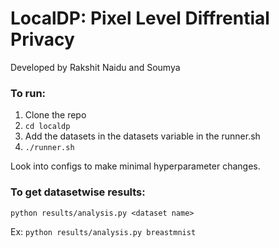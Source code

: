 # LocalDP: Pixel Level Diffrential Privacy

Developed by Rakshit Naidu and Soumya

### To run: 
1. Clone the repo
2. `cd localdp`
3. Add the datasets in the datasets variable in the runner.sh 
4. `./runner.sh`

Look into configs to make minimal hyperparameter changes.

### To get datasetwise results:
`python results/analysis.py <dataset name>`

Ex: `python results/analysis.py breastmnist`